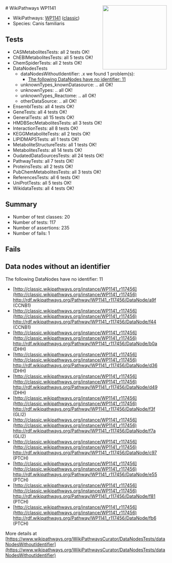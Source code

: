 <img style="float: right; width: 200px" src="https://upload.wikimedia.org/wikipedia/commons/thumb/8/83/Wplogo_with_text_500.png/640px-Wplogo_with_text_500.png" />
# WikiPathways WP1141

* WikiPathways: [WP1141](https://wikipathways.org/pathways/WP1141) ([classic](https://classic.wikipathways.org/instance/WP1141))
* Species: Canis familiaris
## Tests
* CASMetabolitesTests: all 2 tests OK!
* ChEBIMetabolitesTests: all 5 tests OK!
* ChemSpiderTests: all 2 tests OK!
* DataNodesTests
    * dataNodesWithoutIdentifier: .x we found 1 problem(s):
        * [The following DataNodes have no identifier: 11](#8792c491)
    * unknownTypes_knownDatasource: .. all OK!
    * unknownTypes: .. all OK!
    * unknownTypes_Reactome: .. all OK!
    * otherDataSource: .. all OK!
* EnsemblTests: all 4 tests OK!
* GeneTests: all 4 tests OK!
* GeneralTests: all 15 tests OK!
* HMDBSecMetabolitesTests: all 3 tests OK!
* InteractionTests: all 8 tests OK!
* KEGGMetaboliteTests: all 2 tests OK!
* LIPIDMAPSTests: all 1 tests OK!
* MetaboliteStructureTests: all 1 tests OK!
* MetabolitesTests: all 14 tests OK!
* OudatedDataSourcesTests: all 24 tests OK!
* PathwayTests: all 7 tests OK!
* ProteinsTests: all 2 tests OK!
* PubChemMetabolitesTests: all 3 tests OK!
* ReferencesTests: all 6 tests OK!
* UniProtTests: all 5 tests OK!
* WikidataTests: all 4 tests OK!


## Summary

* Number of test classes: 20
* Number of tests: 117
* Number of assertions: 235
* Number of fails: 1

## Fails

<a name="8792c491" />

## Data nodes without an identifier

The following DataNodes have no identifier: 11

* [http://classic.wikipathways.org/instance/WP1141_r117456](http://classic.wikipathways.org/instance/WP1141_r117456) http://rdf.wikipathways.org/Pathway/WP1141_r117456/DataNode/a9f (CCNB1)
* [http://classic.wikipathways.org/instance/WP1141_r117456](http://classic.wikipathways.org/instance/WP1141_r117456) http://rdf.wikipathways.org/Pathway/WP1141_r117456/DataNode/f44 (CCNB1)
* [http://classic.wikipathways.org/instance/WP1141_r117456](http://classic.wikipathways.org/instance/WP1141_r117456) http://rdf.wikipathways.org/Pathway/WP1141_r117456/DataNode/b0a (DHH)
* [http://classic.wikipathways.org/instance/WP1141_r117456](http://classic.wikipathways.org/instance/WP1141_r117456) http://rdf.wikipathways.org/Pathway/WP1141_r117456/DataNode/d36 (DHH)
* [http://classic.wikipathways.org/instance/WP1141_r117456](http://classic.wikipathways.org/instance/WP1141_r117456) http://rdf.wikipathways.org/Pathway/WP1141_r117456/DataNode/d49 (DHH)
* [http://classic.wikipathways.org/instance/WP1141_r117456](http://classic.wikipathways.org/instance/WP1141_r117456) http://rdf.wikipathways.org/Pathway/WP1141_r117456/DataNode/f3f (GLI2)
* [http://classic.wikipathways.org/instance/WP1141_r117456](http://classic.wikipathways.org/instance/WP1141_r117456) http://rdf.wikipathways.org/Pathway/WP1141_r117456/DataNode/f7a (GLI2)
* [http://classic.wikipathways.org/instance/WP1141_r117456](http://classic.wikipathways.org/instance/WP1141_r117456) http://rdf.wikipathways.org/Pathway/WP1141_r117456/DataNode/c97 (PTCH)
* [http://classic.wikipathways.org/instance/WP1141_r117456](http://classic.wikipathways.org/instance/WP1141_r117456) http://rdf.wikipathways.org/Pathway/WP1141_r117456/DataNode/e55 (PTCH)
* [http://classic.wikipathways.org/instance/WP1141_r117456](http://classic.wikipathways.org/instance/WP1141_r117456) http://rdf.wikipathways.org/Pathway/WP1141_r117456/DataNode/f81 (PTCH)
* [http://classic.wikipathways.org/instance/WP1141_r117456](http://classic.wikipathways.org/instance/WP1141_r117456) http://rdf.wikipathways.org/Pathway/WP1141_r117456/DataNode/fb6 (PTCH)


More details at [https://www.wikipathways.org/WikiPathwaysCurator/DataNodesTests/dataNodesWithoutIdentifier](https://www.wikipathways.org/WikiPathwaysCurator/DataNodesTests/dataNodesWithoutIdentifier)

